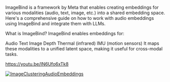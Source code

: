 ImageBind is a framework by Meta that enables creating embeddings for various modalities (audio, text, image, etc.) into a shared embedding space. Here's a comprehensive guide on how to work with audio embeddings using ImageBind and integrate them with LLMs.

What is ImageBind?
ImageBind enables embeddings for:

Audio
Text
Image
Depth
Thermal (infrared)
IMU (motion sensors)
It maps these modalities to a unified latent space, making it useful for cross-modal tasks.

https://youtu.be/IN6Ufo6xTk8 

[![ImageClusteringAudioEmbeddings](https://img.youtube.com/vi/IN6Ufo6xTk8/0.jpg)](https://www.youtube.com/watch?v=IN6Ufo6xTk8)
